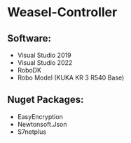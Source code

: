 # Weasel-Controller
## Software:
+ Visual Studio 2019
+ Visual Studio 2022
+ RoboDK
+ Robo Model (KUKA KR 3 R540 Base)

## Nuget Packages:
+ EasyEncryption
+ Newtonsoft.Json
+ S7netplus